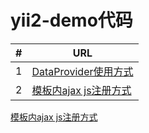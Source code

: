 # yii2-demo代码

|#|URL|
|---|----|
|1|[DataProvider使用方式](https://github.com/mayicode/MayiCode/blob/master/Yii2-Demo/ArrayDataProvider.md)|
|2|[模板内ajax js注册方式](https://github.com/mayicode/MayiCode/blob/master/Yii2-Demo/templateAjaxResponse.md)|
[模板内ajax js注册方式](https://github.com/mayicode/MayiCode/blob/master/Yii2-Demo/templateAjaxResponse.md)
